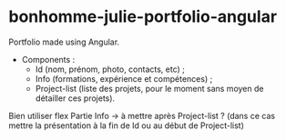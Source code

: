 # bonhomme-julie-portfolio-angular
Portfolio made using Angular.

* Components :
  - Id (nom, prénom, photo, contacts, etc) ;
  - Info (formations, expérience et compétences) ;
  - Project-list (liste des projets, pour le moment sans moyen
    de détailler ces projets).

Bien utiliser flex
Partie Info -> à mettre après Project-list ?
(dans ce cas mettre la présentation à la fin de Id ou
au début de Project-list)
